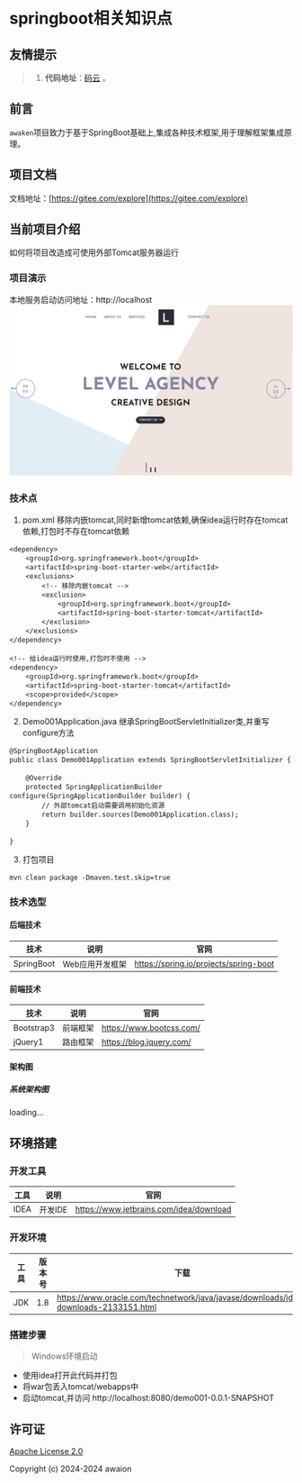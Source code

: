 # springboot相关知识点

## 友情提示
> 1. **代码地址**：[码云](https://gitee.com/explore) 。

## 前言
`awaken`项目致力于基于SpringBoot基础上,集成各种技术框架,用于理解框架集成原理。

## 项目文档
文档地址：[https://gitee.com/explore](https://gitee.com/explore)

## 当前项目介绍
如何将项目改造成可使用外部Tomcat服务器运行

### 项目演示
本地服务启动访问地址：http://localhost
![首页](./document/20240406164219.jpg)

### 技术点
1. pom.xml 移除内嵌tomcat,同时新增tomcat依赖,确保idea运行时存在tomcat依赖,打包时不存在tomcat依赖
``` code
<dependency>
    <groupId>org.springframework.boot</groupId>
    <artifactId>spring-boot-starter-web</artifactId>
    <exclusions>
        <!-- 移除内嵌tomcat -->
        <exclusion>
            <groupId>org.springframework.boot</groupId>
            <artifactId>spring-boot-starter-tomcat</artifactId>
        </exclusion>
    </exclusions>
</dependency>

<!-- 给idea运行时使用,打包时不使用 -->
<dependency>
    <groupId>org.springframework.boot</groupId>
    <artifactId>spring-boot-starter-tomcat</artifactId>
    <scope>provided</scope>
</dependency>
```

2. Demo001Application.java 继承SpringBootServletInitializer类,并重写configure方法
```code
@SpringBootApplication
public class Demo001Application extends SpringBootServletInitializer {

    @Override
    protected SpringApplicationBuilder configure(SpringApplicationBuilder builder) {
        // 外部tomcat启动需要调用初始化资源
        return builder.sources(Demo001Application.class);
    }

}
```

3. 打包项目
``` code
mvn clean package -Dmaven.test.skip=true
```

### 技术选型
#### 后端技术
| 技术                 | 说明                | 官网                                           |
| -------------------- | ------------------- | ---------------------------------------------- |
| SpringBoot           | Web应用开发框架      | https://spring.io/projects/spring-boot         |

#### 前端技术
| 技术         | 说明                   | 官网                                   |
| ----------  | ---------------------  | -------------------------------------- |
| Bootstrap3  | 前端框架               | https://www.bootcss.com/               |
| jQuery1     | 路由框架               | https://blog.jquery.com/               |

#### 架构图
##### 系统架构图
loading...

## 环境搭建
### 开发工具
| 工具          | 说明                | 官网                                            |
| ------------- | ------------------- | ----------------------------------------------- |
| IDEA          | 开发IDE             | https://www.jetbrains.com/idea/download         |

### 开发环境
| 工具          | 版本号  | 下载                                                                                 |
| ------------- | ------ | ------------------------------------------------------------                         |
| JDK           | 1.8    | https://www.oracle.com/technetwork/java/javase/downloads/jdk8-downloads-2133151.html |


### 搭建步骤
> Windows环境启动
- 使用idea打开此代码并打包
- 将war包丢入tomcat/webapps中
- 启动tomcat,并访问 http://localhost:8080/demo001-0.0.1-SNAPSHOT

## 许可证
[Apache License 2.0](https://github.com/macrozheng/mall/blob/master/LICENSE)

Copyright (c) 2024-2024 awaion

